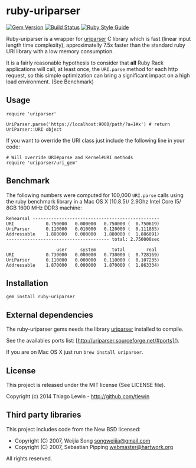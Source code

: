 # ruby-uriparser

[![Gem Version](https://badge.fury.io/rb/ruby-uriparser.png)](http://badge.fury.io/rb/ruby-uriparser)
[![Build Status](https://travis-ci.org/tlewin/ruby-uriparser.svg?branch=master)](https://travis-ci.org/tlewin/ruby-uriparser)
[![Ruby Style Guide](https://img.shields.io/badge/code_style-rubocop-brightgreen.svg)](https://github.com/rubocop-hq/rubocop)

Ruby-uriparser is a wrapper for [uriparser](http://uriparser.sourceforge.net/) C library which is fast (linear input length time complexity), approximatelly 7.5x faster than the standard ruby URI library with a low memory consumption.

It is a fairly reasonable hypothesis to consider that __all__ Ruby Rack applications will call, at least once, the `URI.parse` method for each http request, so this simple optimization can bring a significant impact on a high load environment. (See Benchmark)

## Usage

    require 'uriparser'

    UriParser.parse('https://localhost:9000/path/?a=1#x') # return UriParser::URI object

If you want to override the URI class just include the following line in your code:

    # Will override URI#parse and Kernel#URI methods
    require 'uriparser/uri_gem'

## Benchmark

The following numbers were computed for 100,000 `URI.parse` calls using the ruby benchmark library in a Mac OS X (10.8.5)/ 2.9Ghz Intel Core I5/ 8GB 1600 MHz DDR3 machine:

    Rehearsal ------------------------------------------------
    URI            0.750000   0.000000   0.750000 (  0.750619)
    UriParser      0.110000   0.010000   0.120000 (  0.111885)
    Addressable    1.880000   0.000000   1.880000 (  1.886091)
    --------------------------------------- total: 2.750000sec

                       user     system      total        real
    URI            0.730000   0.000000   0.730000 (  0.728169)
    UriParser      0.110000   0.000000   0.110000 (  0.107235)
    Addressable    1.870000   0.000000   1.870000 (  1.863334)

## Installation

    gem install ruby-uriparser

## External dependencies

The ruby-uriparser gems needs the library [uriparser](http://uriparser.sourceforge.net/) installed to compile.

See the availables ports list: [http://uriparser.sourceforge.net/#ports]().

If you are on Mac OS X just run `brew install uriparser`.

## License

This project is released under the MIT license (See LICENSE file).

Copyright (c) 2014 Thiago Lewin - http://github.com/tlewin

## Third party libraries

This project includes code from the New BSD licensed:
* Copyright (C) 2007, Weijia Song <songweijia@gmail.com>
* Copyright (C) 2007, Sebastian Pipping <webmaster@hartwork.org>

All rights reserved.

